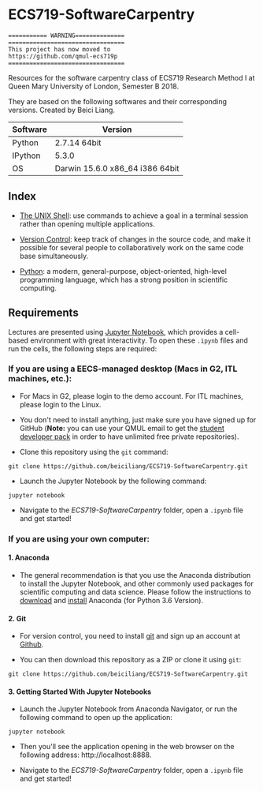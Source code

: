 # ECS719-SoftwareCarpentry

```
=========== WARNING==============
=================================
This project has now moved to 
https://github.com/qmul-ecs719p
=================================
```

Resources for the software carpentry class of ECS719 Research Method I at Queen Mary University of London, Semester B 2018.

They are based on the following softwares and their corresponding versions. Created by Beici Liang.

Software | Version
------------ | -------------
Python | 2.7.14 64bit
IPython | 5.3.0
OS | Darwin 15.6.0 x86_64 i386 64bit

## Index

* [The UNIX Shell](http://nbviewer.jupyter.org/github/beiciliang/ECS719-SoftwareCarpentry/blob/master/Lecture-1-The-UNIX-Shell.ipynb?flush_cache=true): 
use commands to achieve a goal in a terminal session rather than opening multiple applications.

* [Version Control](https://nbviewer.jupyter.org/github/beiciliang/ECS719-SoftwareCarpentry/blob/master/Lecture-2-Version-Control.ipynb?flush_cache=true): 
keep track of changes in the source code, and make it possible for several people to collaboratively work on the same code base simultaneously.

* [Python](https://nbviewer.jupyter.org/github/beiciliang/ECS719-SoftwareCarpentry/blob/master/Lecture-3-Python.ipynb?flush_cache=true): 
a modern, general-purpose, object-oriented, high-level programming language, which has a strong position in scientific computing.

## Requirements

Lectures are presented using [Jupyter Notebook](http://jupyter.org/index.html), which provides a cell-based environment with great interactivity.
To open these `.ipynb` files and run the cells, the following steps are required:

### If you are using a EECS-managed desktop (Macs in G2, ITL machines, etc.):

- For Macs in G2, please login to the demo account. For ITL machines, please login to the Linux.

- You don't need to install anything, just make sure you have signed up for GitHub 
(**Note:** you can use your QMUL email to get the [student developer pack](https://education.github.com) 
in order to have unlimited free private repositories).

- Clone this repository using the `git` command:
```
git clone https://github.com/beiciliang/ECS719-SoftwareCarpentry.git
```

- Launch the Jupyter Notebook by the following command:
```
jupyter notebook
```

- Navigate to the *ECS719-SoftwareCarpentry* folder, open a `.ipynb` file and get started!

### If you are using your own computer:

#### 1. Anaconda

- The general recommendation is that you use the Anaconda distribution to install the Jupyter Notebook, 
and other commonly used packages for scientific computing and data science. 
Please follow the instructions to [download](https://www.anaconda.com/download/) and [install](https://docs.anaconda.com/anaconda/install/) Anaconda (for Python 3.6 Version).

#### 2. Git

- For version control, you need to install [git](http://git-scm.com/) and sign up an account at [Github](https://github.com/).

- You can then download this repository as a ZIP or clone it using `git`:
```
git clone https://github.com/beiciliang/ECS719-SoftwareCarpentry.git
```

#### 3. Getting Started With Jupyter Notebooks

- Launch the Jupyter Notebook from Anaconda Navigator, or run the following command to open up the application:
```
jupyter notebook
```

- Then you'll see the application opening in the web browser on the following address: http://localhost:8888. 

- Navigate to the *ECS719-SoftwareCarpentry* folder, open a `.ipynb` file and get started!
